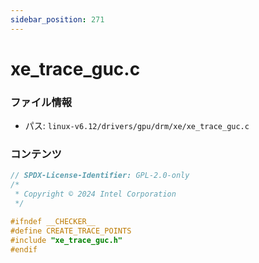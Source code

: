 ```yaml
---
sidebar_position: 271
---
```

# xe_trace_guc.c

### ファイル情報

- パス: `linux-v6.12/drivers/gpu/drm/xe/xe_trace_guc.c`

### コンテンツ

```c
// SPDX-License-Identifier: GPL-2.0-only
/*
 * Copyright © 2024 Intel Corporation
 */

#ifndef __CHECKER__
#define CREATE_TRACE_POINTS
#include "xe_trace_guc.h"
#endif

```
